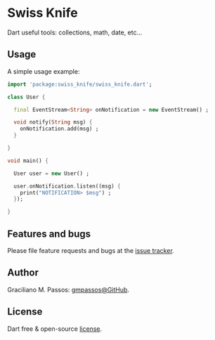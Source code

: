 # Swiss Knife

Dart useful tools: collections, math, date, etc...

## Usage

A simple usage example:

```dart
import 'package:swiss_knife/swiss_knife.dart';

class User {

  final EventStream<String> onNotification = new EventStream() ;

  void notify(String msg) {
    onNotification.add(msg) ;
  }

}

void main() {

  User user = new User() ;

  user.onNotification.listen((msg) {
    print("NOTIFICATION> $msg") ;
  });

}

```

## Features and bugs

Please file feature requests and bugs at the [issue tracker][tracker].

[tracker]: https://github.com/gmpassos/swiss_knife/issues

## Author

Graciliano M. Passos: [gmpassos@GitHub][github].

[github]: https://github.com/gmpassos

## License

Dart free & open-source [license](https://github.com/dart-lang/stagehand/blob/master/LICENSE).
